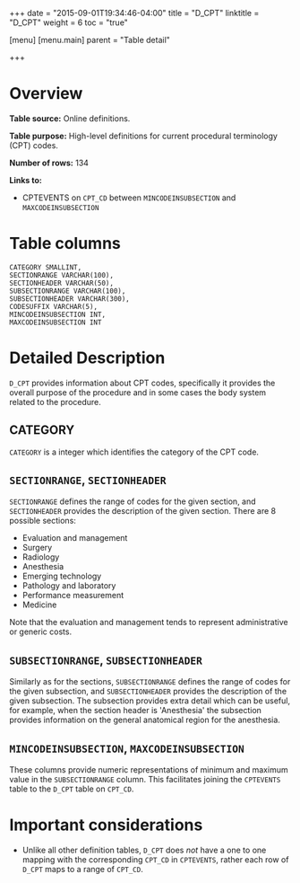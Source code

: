 +++
date = "2015-09-01T19:34:46-04:00"
title = "D_CPT"
linktitle = "D_CPT"
weight = 6
toc = "true"

[menu]
  [menu.main]
    parent = "Table detail"

+++


# Overview

**Table source:** Online definitions.

**Table purpose:** High-level definitions for current procedural terminology (CPT) codes.

**Number of rows:** 134

**Links to:**

* CPTEVENTS on `CPT_CD` between `MINCODEINSUBSECTION` and `MAXCODEINSUBSECTION`

# Table columns

	CATEGORY SMALLINT, 
	SECTIONRANGE VARCHAR(100), 
	SECTIONHEADER VARCHAR(50), 
	SUBSECTIONRANGE VARCHAR(100), 
	SUBSECTIONHEADER VARCHAR(300), 
	CODESUFFIX VARCHAR(5), 
	MINCODEINSUBSECTION INT, 
	MAXCODEINSUBSECTION INT
	
# Detailed Description

`D_CPT` provides information about CPT codes, specifically it provides the overall purpose of the procedure and in some cases the body system related to the procedure. 

## CATEGORY

`CATEGORY` is a integer which identifies the category of the CPT code.

## `SECTIONRANGE`, `SECTIONHEADER`

`SECTIONRANGE` defines the range of codes for the given section, and `SECTIONHEADER` provides the description of the given section. There are 8 possible sections:

* Evaluation and management
* Surgery
* Radiology
* Anesthesia
* Emerging technology
* Pathology and laboratory
* Performance measurement
* Medicine

Note that the evaluation and management tends to represent administrative or generic costs.

## `SUBSECTIONRANGE`, `SUBSECTIONHEADER`

Similarly as for the sections, `SUBSECTIONRANGE` defines the range of codes for the given subsection, and `SUBSECTIONHEADER` provides the description of the given subsection. The subsection provides extra detail which can be useful, for example, when the section header is 'Anesthesia' the subsection provides information on the general anatomical region for the anesthesia.

## `MINCODEINSUBSECTION`, `MAXCODEINSUBSECTION`

These columns provide numeric representations of minimum and maximum value in the `SUBSECTIONRANGE` column. This facilitates joining the `CPTEVENTS` table to the `D_CPT` table on `CPT_CD`.

# Important considerations

* Unlike all other definition tables, `D_CPT` does *not* have a one to one mapping with the corresponding `CPT_CD` in `CPTEVENTS`, rather each row of `D_CPT` maps to a range of `CPT_CD`.
